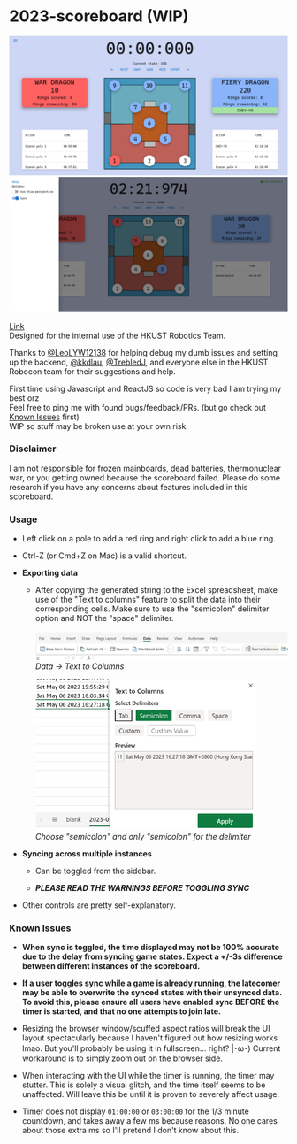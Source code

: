 # 2023-scoreboard (WIP)

<img src="./img/preview.png" width="800"/>
<img src="./img/preview2.png" width="800"/>

[Link](https://nc108x.github.io/2023-scoreboard/) \
Designed for the internal use of the HKUST Robotics Team.

Thanks to [@LeoLYW12138](https://github.com/LeoLYW12138) for helping debug my dumb issues and setting up the backend, [@kkdlau](https://www.github.com/kkdlau), [@TrebledJ](https://github.com/TrebledJ), and everyone else in the HKUST Robocon team for their suggestions and help.

First time using Javascript and ReactJS so code is very bad I am trying my best orz \
Feel free to ping me with found bugs/feedback/PRs. (but go check out [Known Issues](https://github.com/nc108x/2023-scoreboard/tree/react#known-issues) first)\
WIP so stuff may be broken use at your own risk.

### Disclaimer

I am not responsible for frozen mainboards, dead batteries, thermonuclear war, or you getting owned because the scoreboard failed. Please
do some research if you have any concerns about features included in this scoreboard.

### Usage

- Left click on a pole to add a red ring and right click to add a blue ring.
- Ctrl-Z (or Cmd+Z on Mac) is a valid shortcut.
- **Exporting data**

  - After copying the generated string to the Excel spreadsheet, make use of the "Text to columns" feature to split the data into their corresponding cells. Make sure to use the "semicolon" delimiter option and NOT the "space" delimiter. <br><br>
    <img src="./img/how2export_1.png" width="600"/>\
    _Data -> Text to Columns_

    <img src="./img/how2export_2.png" width="400"/>\
    _Choose "semicolon" and only "semicolon" for the delimiter_
    <br>

- **Syncing across multiple instances**

  - Can be toggled from the sidebar.

  - **_PLEASE READ THE WARNINGS BEFORE TOGGLING SYNC_**

- Other controls are pretty self-explanatory.

### Known Issues

- **When sync is toggled, the time displayed may not be 100% accurate due to the delay from syncing game states. Expect a +/-3s difference between different instances of the scoreboard.**

- **If a user toggles sync while a game is already running, the latecomer may be able to overwrite the synced states with their unsynced data. To avoid this, please ensure all users have enabled sync BEFORE the timer is started, and that no one attempts to join late.**

- Resizing the browser window/scuffed aspect ratios will break the UI layout spectacularly because I haven't figured out how resizing works lmao. But you'll probably be using it in fullscreen... right? |･ω･) Current workaround is to simply zoom out on the browser side.

- When interacting with the UI while the timer is running, the timer may stutter. This is solely a visual glitch, and the time itself seems to be unaffected. Will leave this be until it is proven to severely affect usage.

- Timer does not display `01:00:00` or `03:00:00` for the 1/3 minute countdown, and takes away a few ms because reasons. No one cares about those extra ms so I'll pretend I don't know about this.
